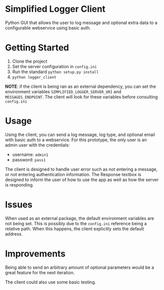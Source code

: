 # Simplified Logger Client
Python GUI that allows the user to log message and optional extra data
to a configurable webservice using basic auth.

# Getting Started
1. Clone the project
2. Set the server configuration in `config.ini`
3. Run the standard `python setup.py install`
4. `python logger_client`

**NOTE**: if the client is being ran as an external dependency, you can
set the environment variables `SIMPLIFIED_LOGGER_SERVER_URI` and
`MESSAGES_ENDPOINT`. The client will look for these variables before
consulting `config.ini`

# Usage
Using the client, you can send a log message, log type, and optional email
with basic auth to a webservice. For this prototype, the only user is an
admin user with the credentials:
* username: `admin1`
* password: `pass1`

The client is designed to handle user error such as not entering a message,
or not entering authentication information. The Response textbox is
designed to inform the user of how to use the app as well as how the
server is responding.

# Issues
When used as an external package, the default environment variables are not
being set. This is possibly due to the `config.ini` reference being a
relative path. When this happens, the client explicitly sets the default
address.

# Improvements
Being able to send an arbitrary amount of optional parameters would be a
great feature for the next iteration.

The client could also use some basic testing.